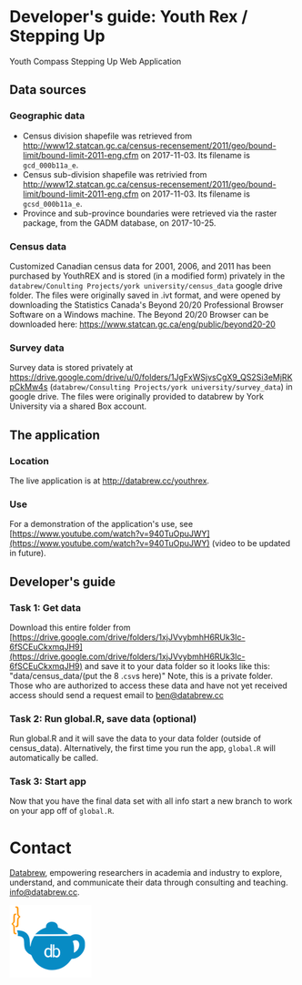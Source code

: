 # Developer's guide: Youth Rex / Stepping Up

Youth Compass Stepping Up Web Application

## Data sources

### Geographic data

- Census division shapefile was retrieved from http://www12.statcan.gc.ca/census-recensement/2011/geo/bound-limit/bound-limit-2011-eng.cfm on 2017-11-03. Its filename is `gcd_000b11a_e`.  
- Census sub-division shapefile was retrivied from http://www12.statcan.gc.ca/census-recensement/2011/geo/bound-limit/bound-limit-2011-eng.cfm on 2017-11-03. Its filename is `gcsd_000b11a_e`. 
- Province and sub-province boundaries were retrieved via the raster package, from the GADM database, on 2017-10-25.  

### Census data  

Customized Canadian census data for 2001, 2006, and 2011 has been purchased by YouthREX and is stored (in a modified form) privately in the `databrew/Conulting Projects/york university/census_data` google drive folder. The files were originally saved in .ivt format, and were opened by downloading the Statistics Canada's Beyond 20/20 Professional Browser Software on a Windows machine. The Beyond 20/20 Browser can be downloaded here: https://www.statcan.gc.ca/eng/public/beyond20-20

### Survey data

Survey data is stored privately at https://drive.google.com/drive/u/0/folders/1JgFxWSjvsCgX9_QS2Si3eMjRKpCkMw4s (`databrew/Consulting Projects/york university/survey_data`) in google drive. The files were originally provided to databrew by York University via a shared Box account.

## The application

### Location

The live application is at http://databrew.cc/youthrex.

### Use

For a demonstration of the application's use, see [https://www.youtube.com/watch?v=940TuOpuJWY](https://www.youtube.com/watch?v=940TuOpuJWY) (video to be updated in future).


## Developer's guide 

### Task 1: Get data

Download this entire folder from [https://drive.google.com/drive/folders/1xjJVvybmhH6RUk3Ic-6fSCEuCkxmqJH9](https://drive.google.com/drive/folders/1xjJVvybmhH6RUk3Ic-6fSCEuCkxmqJH9) and save it to your data folder so it looks like this: "data/census_data/(put the 8 .`csv`s here)" Note, this is a private folder. Those who are authorized to access these data and have not yet received access should send a request email to ben@databrew.cc

### Task 2: Run global.R, save data (optional)

Run global.R and it will save the data to your data folder (outside of census_data). Alternatively, the first time you run the app, `global.R` will automatically be called.

### Task 3: Start app

Now that you have the final data set with all info start a new branch to work on your app off of `global.R`. 


Contact
=======

[Databrew](http://www.databrew.cc), empowering researchers in academia and industry to explore, understand, and communicate their data through consulting and teaching. <a href="mailto:info@databrew.cc?Subject=Hello" target="_top">info@databrew.cc</a>.

<img align="center" src="logo_clear.png" alt="http://databrew.cc">
